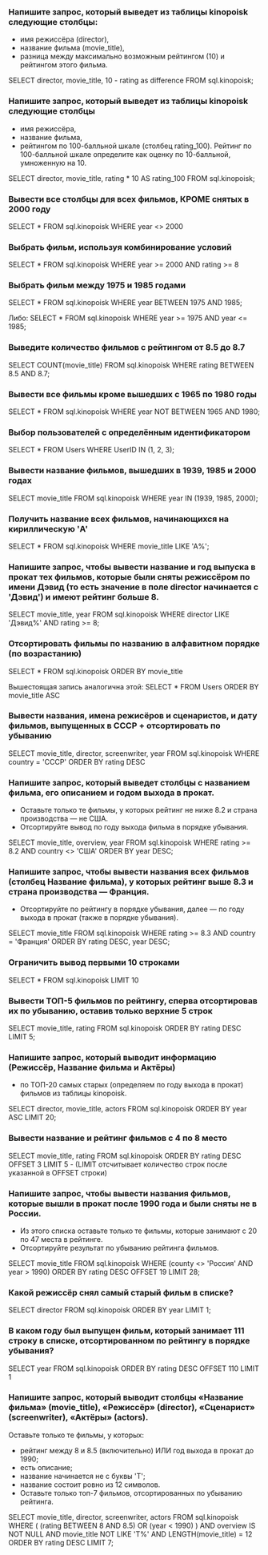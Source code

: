 ### Напишите запрос, который выведет из таблицы kinopoisk следующие столбцы:
- имя режиссёра (director),
- название фильма (movie_title),
- разница между максимально возможным рейтингом (10) и рейтингом этого фильма.

SELECT 
    director,
    movie_title,
    10 - rating as difference
FROM sql.kinopoisk;


### Напишите запрос, который выведет из таблицы kinopoisk следующие столбцы 
- имя режиссёра, 
- название фильма, 
- рейтингом по 100-балльной шкале (столбец rating_100). 
Рейтинг по 100-балльной шкале определите как оценку по 10-балльной, умноженную на 10.

SELECT
    director,
    movie_title,
    rating * 10 AS rating_100
FROM sql.kinopoisk;


### Вывести все столбцы для всех фильмов, КРОМЕ снятых в 2000 году
SELECT *
FROM sql.kinopoisk
WHERE year <> 2000


### Выбрать фильм, используя комбинирование условий
SELECT *
FROM sql.kinopoisk
WHERE year >= 2000
AND rating >= 8


### Выбрать фильм между 1975 и 1985 годами
SELECT *
FROM sql.kinopoisk
WHERE year BETWEEN 1975 AND 1985;

Либо:
SELECT *
FROM sql.kinopoisk
WHERE year >= 1975
AND year <= 1985;


### Выведите количество фильмов с рейтингом от 8.5 до 8.7
SELECT
    COUNT(movie_title)
FROM sql.kinopoisk
WHERE rating BETWEEN 8.5 AND 8.7;


### Вывести все фильмы кроме вышедших с 1965 по 1980 годы
SELECT *
FROM sql.kinopoisk
WHERE year NOT BETWEEN 1965 AND 1980;


### Выбор пользователей с определённым идентификатором
SELECT *
FROM Users
WHERE UserID IN (1, 2, 3);


### Вывести название фильмов, вышедших в 1939, 1985 и 2000 годах
SELECT
    movie_title
FROM sql.kinopoisk
WHERE year IN (1939, 1985, 2000);

### Получить название всех фильмов, начинающихся на кириллическую 'A'
SELECT *
FROM sql.kinopoisk
WHERE movie_title LIKE 'A%';


### Напишите запрос, чтобы вывести название и год выпуска в прокат тех фильмов, которые были сняты режиссёром по имени Дэвид (то есть значение в поле director начинается с 'Дэвид') и имеют рейтинг больше 8.
SELECT movie_title, year
FROM sql.kinopoisk
WHERE director LIKE 'Дэвид%'
AND rating >= 8;

### Отсортировать фильмы по названию в алфавитном порядке (по возрастанию)
SELECT *
FROM sql.kinopoisk
ORDER BY movie_title

Вышестоящая запись аналогична этой:
SELECT *
FROM Users
ORDER BY movie_title ASC


### Вывести названия, имена режисёров и сценаристов, и дату фильмов, выпущенных в СССР + отсортировать по убыванию
SELECT
    movie_title,
    director,
    screenwriter,
    year
FROM sql.kinopoisk
WHERE country = 'СССР'
ORDER BY rating DESC


### Напишите запрос, который выведет столбцы с названием фильма, его описанием и годом выхода в прокат. 
- Оставьте только те фильмы, у которых рейтинг не ниже 8.2 и страна производства — не США. 
- Отсортируйте вывод по году выхода фильма в порядке убывания.

SELECT
    movie_title,
    overview,
    year
FROM sql.kinopoisk
WHERE rating >= 8.2 AND country <> 'США'
ORDER BY year DESC;


### Напишите запрос, чтобы вывести названия всех фильмов (столбец Название фильма), у которых рейтинг выше 8.3 и страна производства — Франция. 
- Отсортируйте по рейтингу в порядке убывания, далее — по году выхода в прокат (также в порядке убывания).

SELECT movie_title
FROM sql.kinopoisk
WHERE rating >= 8.3 AND country = 'Франция'
ORDER BY rating DESC, year DESC;


### Ограничить вывод первыми 10 строками
SELECT *
FROM sql.kinopoisk
LIMIT 10


### Вывести ТОП-5 фильмов по рейтингу, сперва отсортировав их по убыванию, оставив только верхние 5 строк
SELECT 
    movie_title,
    rating
FROM sql.kinopoisk
ORDER BY rating DESC
LIMIT 5;


### Напишите запрос, который выводит информацию (Режиссёр, Название фильма и Актёры) 
- по ТОП-20 самых старых (определяем по году выхода в прокат) фильмов из таблицы kinopoisk.

SELECT
    director,
    movie_title,
    actors
FROM sql.kinopoisk
ORDER BY year ASC
LIMIT 20;


### Вывести название и рейтинг фильмов с 4 по 8 место
SELECT
    movie_title,
    rating
FROM sql.kinopoisk
ORDER BY rating DESC
OFFSET 3 LIMIT 5 - (LIMIT отсчитывает количество строк после указанной в OFFSET строки)


### Напишите запрос, чтобы вывести названия фильмов, которые вышли в прокат после 1990 года и были сняты не в России. 
- Из этого списка оставьте только те фильмы, которые занимают с 20 по 47 места в рейтинге. 
- Отсортируйте результат по убыванию рейтинга фильмов.

SELECT 
    movie_title
FROM sql.kinopoisk
WHERE (county <> 'Россия' AND year > 1990)
ORDER BY rating DESC
OFFSET 19 LIMIT 28;


### Какой режиссёр снял самый старый фильм в списке?
SELECT director
FROM sql.kinopoisk
ORDER BY year
LIMIT 1;


### В каком году был выпущен фильм, который занимает 111 строку в списке, отсортированном по рейтингу в порядке убывания?
SELECT year 
FROM sql.kinopoisk
ORDER BY rating DESC
OFFSET 110 LIMIT 1


### Напишите запрос, который выводит столбцы «Название фильма» (movie_title), «Режиссёр» (director), «Сценарист» (screenwriter), «Актёры» (actors). 
Оставьте только те фильмы, у которых:
- рейтинг между 8 и 8.5 (включительно) ИЛИ год выхода в прокат до 1990;
- есть описание;
- название начинается не с буквы 'Т';
- название состоит ровно из 12 символов.
- Оставьте только топ-7 фильмов, отсортированных по убыванию рейтинга.

SELECT 
    movie_title,
    director,
    screenwriter,
    actors
FROM sql.kinopoisk
WHERE (
        (rating BETWEEN 8 AND 8.5) OR (year < 1990)
      ) AND
    overview IS NOT NULL AND
    movie_title NOT LIKE 'Т%' AND
    LENGTH(movie_title) = 12
ORDER BY rating DESC
LIMIT 7;